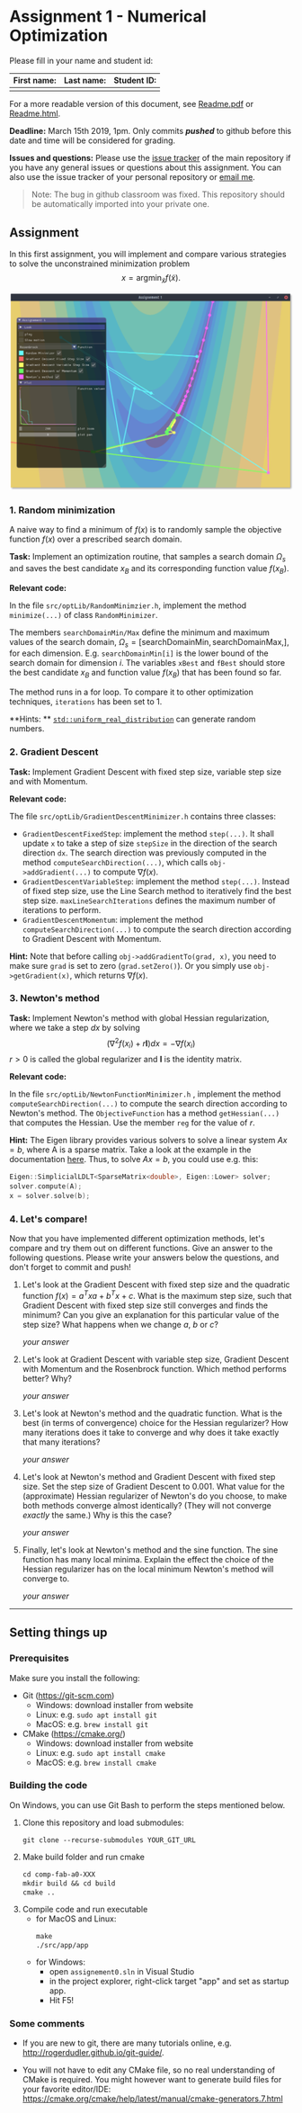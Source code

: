 # Assignment 1 - Numerical Optimization

Please fill in your name and student id:

| First name: | Last name: | Student ID: |
| ----------- | ---------- | ----------- |
|             |            |             |

For a more readable version of this document, see [Readme.pdf](Readme.pdf) or [Readme.html](Readme.html).

**Deadline:** March 15th 2019, 1pm. Only commits ***pushed*** to github before this date and time will be considered for grading.

**Issues and questions:** Please use the [issue tracker](https://github.com/computational-robotics-lab/comp-fab-a1) of the main repository if you have any general issues or questions about this assignment. You can also use the issue tracker of your personal repository or [email me](mailto:moritzge@inf.ethz.ch).

> Note: The bug in github classroom was fixed. This repository should be automatically imported into your private one.

## Assignment

In this first assignment, you will implement and compare various strategies to solve the unconstrained minimization problem
$$
x = \text{argmin}_\tilde{x} f(\tilde{x}).
$$

![screenshot](screenshot.png)



### 1. Random minimization

A naive way to find a minimum of $f(x)$ is to randomly sample the objective function $f(x)$ over a prescribed search domain. 

**Task:** Implement an optimization routine, that samples a search domain $\Omega_s$ and saves the best candidate $x_B$ and its corresponding function value $f(x_B)$.

**Relevant code:** 

In the file `src/optLib/RandomMinimzier.h`, implement the method `minimize(...)` of class `RandomMinimizer`. 

The members `searchDomainMin/Max` define the minimum and maximum values of the search domain, $\Omega_s = [\text{searchDomainMin}, \text{searchDomainMax}, ]$, for each dimension. E.g. `searchDomainMin[i]` is the lower bound of the search domain for dimension $i$. The variables `xBest` and `fBest` should store the best candidate $x_B$ and function value $f(x_B)$ that has been found so far.

The method runs in a for loop. To compare it to other optimization techniques, `iterations` has been set to 1.

**Hints: ** [`std::uniform_real_distribution`](https://en.cppreference.com/w/cpp/numeric/random/uniform_real_distribution) can generate random numbers.

### 2. Gradient Descent

**Task:** Implement Gradient Descent with fixed step size, variable step size and with Momentum.

**Relevant code:**

The file `src/optLib/GradientDescentMinimizer.h` contains three classes:

- `GradientDescentFixedStep`: implement the method `step(...)`. It shall update `x` to take a step of size `stepSize` in the direction of the search direction `dx`. The search direction was previously computed in the method `computeSearchDirection(...)`, which calls `obj->addGradient(...)` to compute $\nabla f(x)$.
- `GradientDescentVariableStep`: implement the method `step(...)`. Instead of fixed step size, use the Line Search method to iteratively find the best step size. `maxLineSearchIterations` defines the maximum number of iterations to perform.
- `GradientDescentMomentum`: implement the method `computeSearchDirection(...)` to compute the search direction according to Gradient Descent with Momentum.

**Hint:** Note that before calling `obj->addGradientTo(grad, x)`, you need to make sure `grad` is set to zero (`grad.setZero()`). Or you simply use `obj->getGradient(x)`, which returns $\nabla f(x)$.

### 3. Newton's method

**Task:** Implement Newton's method with global Hessian regularization, where we take a step $dx$ by solving
$$
\left(\nabla^2f(x_i) + r\mathbf I\right)dx = -\nabla f(x_i)
$$
$r > 0$ is called the global regularizer and $\mathbf I$ is the identity matrix.

**Relevant code:**

In the file `src/optLib/NewtonFunctionMinimizer.h` , implement the method `computeSearchDirection(...)` to compute the search direction according to Newton's method. The `ObjectiveFunction` has a method `getHessian(...)` that computes the Hessian. Use the member `reg` for the value of $r$.

**Hint:** The Eigen library provides various solvers to solve a linear system $Ax=b$, where A is a sparse matrix. Take a look at the example in the documentation [here](https://eigen.tuxfamily.org/dox/group__TopicSparseSystems.html). Thus, to solve $Ax=b$, you could use e.g. this:

```c++
Eigen::SimplicialLDLT<SparseMatrix<double>, Eigen::Lower> solver;
solver.compute(A);
x = solver.solve(b);
```

### 4. Let's compare!

Now that you have implemented different optimization methods, let's compare and try them out on different functions. Give an answer to the following questions. Please write your answers below the questions, and don't forget to commit and push!

1. Let's look at the Gradient Descent with fixed step size and the quadratic function $f(x) = a^Txa + b^Tx + c$. 
   What is the maximum step size, such that Gradient Descent with fixed step size still converges and finds the minimum? Can you give an explanation for this particular value of the step size? What happens when we change $a$, $b$ or $c$?

   *your answer*

2. Let's look at Gradient Descent with variable step size, Gradient Descent with Momentum and the Rosenbrock function.
   Which method performs better? Why?

   *your answer*

3. Let's look at Newton's method and the quadratic function.
   What is the best (in terms of convergence) choice for the Hessian regularizer? How many iterations does it take to converge and why does it take exactly that many iterations?

   *your answer*

4. Let's look at Newton's method and Gradient Descent with fixed step size.
   Set the step size of Gradient Descent to $0.001$. What value for the (approximate) Hessian regularizer of Newton's do you choose, to make both methods converge almost identically? (They will not converge *exactly* the same.) Why is this the case?

   *your answer*

5. Finally, let's look at Newton's method and the sine function.
   The sine function has many local minima. Explain the effect the choice of the Hessian regularizer has on the local minimum Newton's method will converge to.

   *your answer*

---

## Setting things up

### Prerequisites

Make sure you install the following:

- Git (https://git-scm.com)
    + Windows: download installer from website
    + Linux: e.g. `sudo apt install git`
    + MacOS: e.g. `brew install git`
- CMake (https://cmake.org/)
    + Windows: download installer from website
    + Linux: e.g. `sudo apt install cmake`
    + MacOS: e.g. `brew install cmake`

### Building the code

On Windows, you can use Git Bash to perform the steps mentioned below.

1. Clone this repository and load submodules:
    ```
    git clone --recurse-submodules YOUR_GIT_URL
    ```
2. Make build folder and run cmake
    ```
    cd comp-fab-a0-XXX
    mkdir build && cd build
    cmake ..
    ```
3. Compile code and run executable
    - for MacOS and Linux:
        ```
        make
        ./src/app/app
        ```
    - for Windows: 
        * open `assignement0.sln` in Visual Studio
        * in the project explorer, right-click target "app" and set as startup app.
        * Hit F5!


### Some comments

- If you are new to git, there are many tutorials online, e.g. http://rogerdudler.github.io/git-guide/.

- You will not have to edit any CMake file, so no real understanding of CMake is required. You might however want to generate build files for your favorite editor/IDE: https://cmake.org/cmake/help/latest/manual/cmake-generators.7.html
